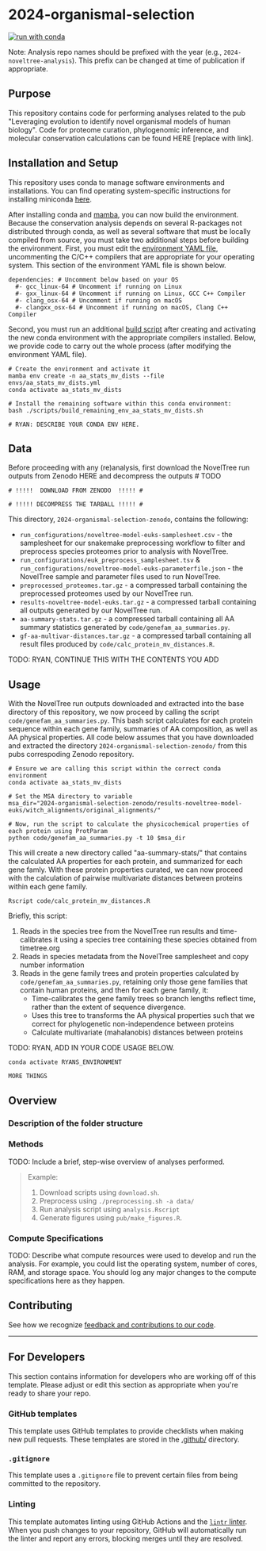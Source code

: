 # 2024-organismal-selection

[![run with conda](http://img.shields.io/badge/run%20with-conda-3EB049?labelColor=000000&logo=anaconda)](https://docs.conda.io/projects/miniconda/en/latest/)

Note: Analysis repo names should be prefixed with the year (e.g., `2024-noveltree-analysis`). This prefix can be changed at time of publication if appropriate.

## Purpose

This repository contains code for performing analyses related to the pub "Leveraging evolution to identify novel organismal models of human biology". Code for proteome curation, phylogenomic inference, and molecular conservation calculations can be found HERE [replace with link].

## Installation and Setup

This repository uses conda to manage software environments and installations. You can find operating system-specific instructions for installing miniconda [here](https://docs.conda.io/projects/miniconda/en/latest/).

After installing conda and [mamba](https://mamba.readthedocs.io/en/latest/), you can now build the environment. Because the conservation analysis depends on several R-packages not distributed through conda, as well as several software that must be locally compiled from source, you must take two additional steps before building the environment. First, you must edit the [environment YAML file](./envs/aa_stats_mv_dists.yml), uncommenting the C/C++ compilers that are appropriate for your operating system. This section of the environment YAML file is shown below.

```
dependencies: # Uncomment below based on your OS
  #- gcc_linux-64 # Uncomment if running on Linux
  #- gxx_linux-64 # Uncomment if running on Linux, GCC C++ Compiler
  #- clang_osx-64 # Uncomment if running on macOS
  #- clangxx_osx-64 # Uncomment if running on macOS, Clang C++ Compiler
```

Second, you must run an additional [build script](./code/build_remaining_env_aa_stats_mv_dists.sh) after creating and activating the new conda environment with the appropriate compilers installed. Below, we provide code to carry out the whole process (after modifying the environment YAML file).

```{bash}
# Create the environment and activate it
mamba env create -n aa_stats_mv_dists --file envs/aa_stats_mv_dists.yml
conda activate aa_stats_mv_dists

# Install the remaining software within this conda environment:
bash ./scripts/build_remaining_env_aa_stats_mv_dists.sh

# RYAN: DESCRIBE YOUR CONDA ENV HERE.
```

## Data

Before proceeding with any (re)analysis, first download the NovelTree run outputs from Zenodo HERE and decompress the outputs # TODO

```
# !!!!!  DOWNLOAD FROM ZENODO  !!!!! #

# !!!!! DECOMPRESS THE TARBALL !!!!! #
```

This directory, `2024-organismal-selection-zenodo`, contains the following:

- `run_configurations/noveltree-model-euks-samplesheet.csv` - the samplesheet for our snakemake preprocessing workflow to filter and preprocess species proteomes prior to analysis with NovelTree.
- `run_configurations/euk_preprocess_samplesheet.tsv` & `run_configurations/noveltree-model-euks-parameterfile.json` - the NovelTree sample and parameter files used to run NovelTree.
- `preprocessed_proteomes.tar.gz` - a compressed tarball containing the preprocessed proteomes used by our NovelTree run.
- `results-noveltree-model-euks.tar.gz` - a compressed tarball containing all outputs generated by our NovelTree run.
- `aa-summary-stats.tar.gz` - a compressed tarball containing all AA summary statistics generated by `code/genefam_aa_summaries.py`.
- `gf-aa-multivar-distances.tar.gz` - a compressed tarball containing all result files produced by `code/calc_protein_mv_distances.R`.

TODO: RYAN, CONTINUE THIS WITH THE CONTENTS YOU ADD

## Usage

With the NovelTree run outputs downloaded and extracted into the base directory of this repository, we now proceed by calling the script `code/genefam_aa_summaries.py`. This bash script calculates for each protein sequence within each gene family, summaries of AA composition, as well as AA physical properties. All code below assumes that you have downloaded and extracted the directory `2024-organismal-selection-zenodo/` from this pubs correspoding Zenodo repository.

```{bash}
# Ensure we are calling this script within the correct conda environment
conda activate aa_stats_mv_dists

# Set the MSA directory to variable
msa_dir="2024-organismal-selection-zenodo/results-noveltree-model-euks/witch_alignments/original_alignments/"

# Now, run the script to calculate the physicochemical properties of each protein using ProtParam
python code/genefam_aa_summaries.py -t 10 $msa_dir
```

This will create a new directory called "aa-summary-stats/" that contains the calculated AA properties for each protein, and summarized for each gene famly. With these protein properties curated, we can now proceed with the calculation of pairwise multivariate distances between proteins within each gene family.

```{bash}
Rscript code/calc_protein_mv_distances.R
```

Briefly, this script:

1. Reads in the species tree from the NovelTree run results and time-calibrates it using a species tree containing these species obtained from timetree.org
2. Reads in species metadata from the NovelTree samplesheet and copy number information
3. Reads in the gene family trees and protein properties calculated by `code/genefam_aa_summaries.py`, retaining only those gene families that contain human proteins, and then for each gene family, it:
   - Time-calibrates the gene family trees so branch lengths reflect time, rather than the extent of sequence divergence.
   - Uses this tree to transforms the AA physical properties such that we correct for phylogenetic non-independence between proteins
   - Calculate multivariate (mahalanobis) distances between proteins

TODO: RYAN, ADD IN YOUR CODE USAGE BELOW.

```{bash}
conda activate RYANS_ENVIRONMENT

MORE THINGS
```

## Overview

### Description of the folder structure

### Methods

TODO: Include a brief, step-wise overview of analyses performed.

> Example:
>
> 1. Download scripts using `download.sh`.
> 2. Preprocess using `./preprocessing.sh -a data/`
> 3. Run analysis script using `analysis.Rscript`
> 4. Generate figures using `pub/make_figures.R`.

### Compute Specifications

TODO: Describe what compute resources were used to develop and run the analysis. For example, you could list the operating system, number of cores, RAM, and storage space. You should log any major changes to the compute specifications here as they happen.

## Contributing

See how we recognize [feedback and contributions to our code](https://github.com/Arcadia-Science/arcadia-software-handbook/blob/main/guides-and-standards/guide-credit-for-contributions.md).

---

## For Developers

This section contains information for developers who are working off of this template. Please adjust or edit this section as appropriate when you're ready to share your repo.

### GitHub templates

This template uses GitHub templates to provide checklists when making new pull requests. These templates are stored in the [.github/](./.github/) directory.

### `.gitignore`

This template uses a `.gitignore` file to prevent certain files from being committed to the repository.

### Linting

This template automates linting using GitHub Actions and the [`lintr` linter](https://cran.r-project.org/web/packages/lintr/vignettes/lintr.html). When you push changes to your repository, GitHub will automatically run the linter and report any errors, blocking merges until they are resolved.
